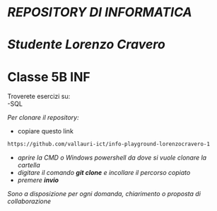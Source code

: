# *REPOSITORY DI INFORMATICA*</br>
# *Studente Lorenzo Cravero*
# Classe 5B INF </br>
Troverete esercizi su:  </br>
-SQL

*Per clonare il repository:*
- copiare questo link
```bash
https://github.com/vallauri-ict/info-playground-lorenzocravero-1
```
- *aprire la CMD o Windows powershell da dove si vuole clonare la cartella*
- *digitare il comando **git clone** e incollare il percorso copiato*
- *premere **invio***

*Sono a disposizione per ogni domanda, chiarimento o proposta di collaborazione*

